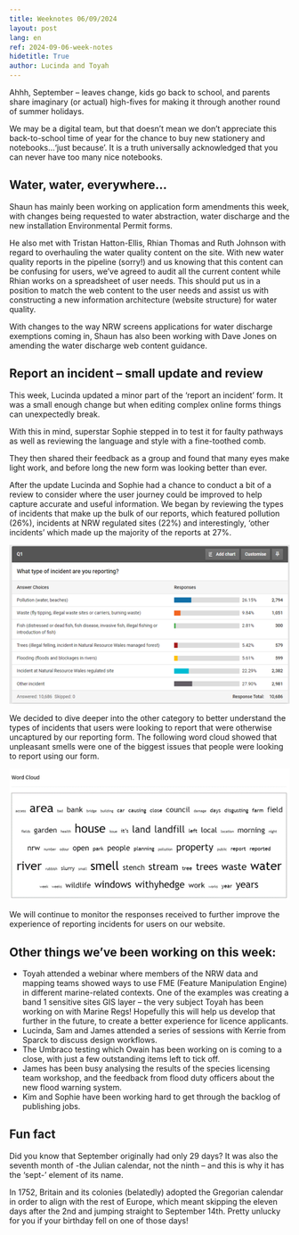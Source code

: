 ```yaml
---
title: Weeknotes 06/09/2024
layout: post
lang: en
ref: 2024-09-06-week-notes
hidetitle: True
author: Lucinda and Toyah
---
```


Ahhh, September – leaves change, kids go back to school, and parents share imaginary (or actual) high-fives for making it through another round of summer holidays. 

We may be a digital team, but that doesn’t mean we don’t appreciate this back-to-school time of year for the chance to buy new stationery and notebooks…‘just because’. It is a truth universally acknowledged that you can never have too many nice notebooks. 

## Water, water, everywhere…

Shaun has mainly been working on application form amendments this week, with changes being requested to water abstraction, water discharge and the new installation Environmental Permit forms.

He also met with Tristan Hatton-Ellis, Rhian Thomas and Ruth Johnson with regard to overhauling the water quality content on the site. With new water quality reports in the pipeline (sorry!) and us knowing that this content can be confusing for users, we’ve agreed to audit all the current content while Rhian works on a spreadsheet of user needs. This should put us in a position to match the web content to the user needs and assist us with constructing a new information architecture (website structure) for water quality.

With changes to the way NRW screens applications for water discharge exemptions coming in, Shaun has also been working with Dave Jones on amending the water discharge web content guidance.

## Report an incident – small update and review

This week, Lucinda updated a minor part of the ‘report an incident’ form. It was a small enough change but when editing complex online forms things can unexpectedly break.

With this in mind, superstar Sophie stepped in to test it for faulty pathways as well as reviewing the language and style with a fine-toothed comb. 

They then shared their feedback as a group and found that many eyes make light work, and before long the new form was looking better than ever.

After the update Lucinda and Sophie had a chance to conduct a bit of a review to consider where the user journey could be improved to help capture accurate and useful information. We began by reviewing the types of incidents that make up the bulk of our reports, which featured pollution (26%), incidents at NRW regulated sites (22%) and interestingly, ‘other incidents’ which made up the majority of the reports at 27%. 

![Screenshot of the types of incidents results](https://github.com/nrw-digital/week-notes/blob/02382d6e7e1ea2ad78ce434dde2ac4578dd96966/images/06-09-2024-001.png?raw=true)

We decided to dive deeper into the other category to better understand the types of incidents that users were looking to report that were otherwise uncaptured by our reporting form. The following word cloud showed that unpleasant smells were one of the biggest issues that people were looking to report using our form.

![word cloud](https://github.com/nrw-digital/week-notes/blob/02382d6e7e1ea2ad78ce434dde2ac4578dd96966/images/06-09-2024-002.png?raw=true)

We will continue to monitor the responses received to further improve the experience of reporting incidents for users on our website.

## Other things we’ve been working on this week:

+ Toyah attended a webinar where members of the NRW data and mapping teams showed ways to use FME (Feature Manipulation Engine) in different marine-related contexts. One of the examples was creating a band 1 sensitive sites GIS layer – the very subject Toyah has been working on with Marine Regs! Hopefully this will help us develop that further in the future, to create a better experience for licence applicants.
+ Lucinda, Sam and James attended a series of sessions with Kerrie from Sparck to discuss design workflows.
+ The Umbraco testing which Owain has been working on is coming to a close, with just a few outstanding items left to tick off. 
+ James has been busy analysing the results of the species licensing team workshop, and the feedback from flood duty officers about the new flood warning system.
+ Kim and Sophie have been working hard to get through the backlog of publishing jobs. 

## Fun fact

Did you know that September originally had only 29 days? It was also the seventh month of -the Julian calendar, not the ninth – and this is why it has the ‘sept-’ element of its name. 

In 1752, Britain and its colonies (belatedly) adopted the Gregorian calendar in order to align with the rest of Europe, which meant skipping the eleven days after the 2nd and jumping straight to September 14th. Pretty unlucky for you if your birthday fell on one of those days! 
